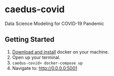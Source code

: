 # caedus-covid
Data Science Modeling for COVID-19 Pandemic

## Getting Started
1. [Download and install](https://docs.docker.com/docker-for-mac/install/) docker on your machine.
2. Open up your terminal.
3. `caedus-covid> docker-compose up`
4. Navigate to: http://0.0.0.0:5001